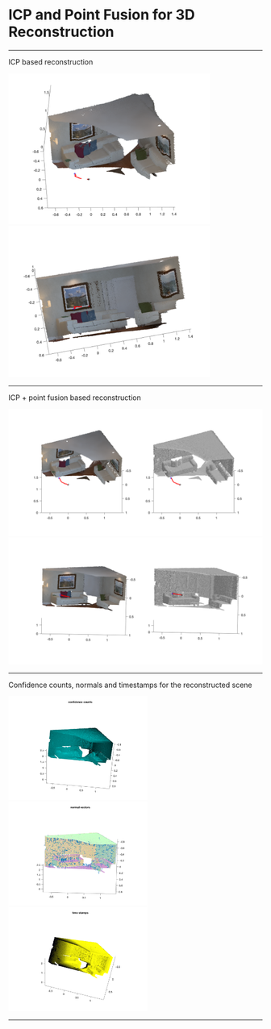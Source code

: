 # ICP and Point Fusion for 3D Reconstruction

-----------------------

ICP based reconstruction

<img src="results/icp/v1.png" width="400"> <img src="results/icp/v2.png" width="400">

-----------------------

ICP + point fusion based reconstruction

<img src="results/icp_fusion/v1.png" width="800">
<img src="results/icp_fusion/v2.png" width="800">

-----------------------

Confidence counts, normals and timestamps for the reconstructed scene

<img src="results/conf_count.png" width="275"> <img src="results/normals.png" width="275"> <img src="results/timestamp.png" width="275">

-----------------------